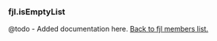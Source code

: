 ### fjl.isEmptyList
@todo - Added documentation here.
[Back to fjl members list.](#fjl-members-list)
